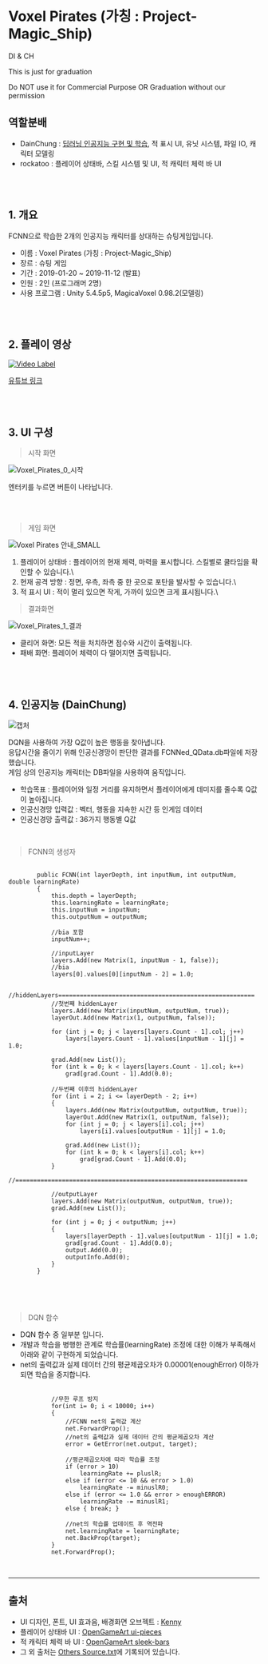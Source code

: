 # Voxel Pirates (가칭 : Project-Magic_Ship)
DI &amp; CH

This is just for graduation

Do NOT use it for Commercial Purpose OR Graduation without our permission

## 역할분배

 - DainChung : [딥러닝 인공지능 구현 및 학습](https://github.com/DainChung/Project-Magic_Ship/blob/master/README.md#4-%EC%9D%B8%EA%B3%B5%EC%A7%80%EB%8A%A5-dainchung), 적 표시 UI, 유닛 시스템, 파일 IO, 캐릭터 모델링
 - rockatoo : 플레이어 상태바, 스킬 시스템 및 UI, 적 캐릭터 체력 바 UI

<br/><br/>

## 1. 개요

FCNN으로 학습한 2개의 인공지능 캐릭터를 상대하는 슈팅게임입니다.


 - 이름 : Voxel Pirates (가칭 : Project-Magic_Ship)
 - 장르 : 슈팅 게임
 - 기간 : 2019-01-20 ~ 2019-11-12 (발표)
 - 인원 : 2인 (프로그래머 2명)
 - 사용 프로그램 : Unity 5.4.5p5, MagicaVoxel 0.98.2(모델링)

<br/><br/>

## 2. 플레이 영상

[![Video Label](http://img.youtube.com/vi/PUOweO88Ll4/0.jpg)](https://youtu.be/PUOweO88Ll4)

[유튜브 링크](https://youtu.be/PUOweO88Ll4)

<br/><br/>

## 3. UI 구성

> 시작 화면

![Voxel_Pirates_0_시작](https://user-images.githubusercontent.com/11573611/101238784-d7df8600-3725-11eb-862d-725f5891acd4.png)

엔터키를 누르면 버튼이 나타납니다.

<br/><br/>

> 게임 화면

![Voxel Pirates 안내_SMALL](https://user-images.githubusercontent.com/11573611/100620273-920b7200-3361-11eb-8c00-f07a3b8fa76e.png)

 1) 플레이어 상태바 : 플레이어의 현재 체력, 마력을 표시합니다. 스킬별로 쿨타임을 확인할 수 있습니다.\
 2) 현재 공격 방향 : 정면, 우측, 좌측 중 한 곳으로 포탄을 발사할 수 있습니다.\
 3) 적 표시 UI : 적이 멀리 있으면 작게, 가까이 있으면 크게 표시됩니다.\
 
> 결과화면

![Voxel_Pirates_1_결과](https://user-images.githubusercontent.com/11573611/101238786-d910b300-3725-11eb-8653-fc1fa47ef0c8.png)


 - 클리어 화면: 모든 적을 처치하면 점수와 시간이 출력됩니다.
 - 패배 화면: 플레이어 체력이 다 떨어지면 출력됩니다.

<br/><br/>

## 4. 인공지능 (DainChung)

![캡처](https://user-images.githubusercontent.com/11573611/100614192-1a394980-3359-11eb-8826-443dd2cea58d.PNG)

DQN을 사용하여 가장 Q값이 높은 행동을 찾아냅니다.\
응답시간을 줄이기 위해 인공신경망이 판단한 결과를 FCNNed_QData.db파일에 저장했습니다.\
게임 상의 인공지능 캐릭터는 DB파일을 사용하여 움직입니다.
<br/>
 - 학습목표 : 플레이어와 일정 거리를 유지하면서 플레이어에게 데미지를 줄수록 Q값이 높아집니다.
 - 인공신경망 입력값 : 벡터, 행동을 지속한 시간 등 인게임 데이터
 - 인공신경망 출력값 : 36가지 행동별 Q값
 <br/>
 
 > FCNN의 생성자
 <pre>
 <code>
        public FCNN(int layerDepth, int inputNum, int outputNum, double learningRate)
        {
            this.depth = layerDepth;
            this.learningRate = learningRate;
            this.inputNum = inputNum;
            this.outputNum = outputNum;

            //bia 포함
            inputNum++;

            //inputLayer
            layers.Add(new Matrix(1, inputNum - 1, false));
            //bia
            layers[0].values[0][inputNum - 2] = 1.0;

            //hiddenLayers=======================================================
            //첫번째 hiddenLayer
            layers.Add(new Matrix(inputNum, outputNum, true));
            layerOut.Add(new Matrix(1, outputNum, false));

            for (int j = 0; j < layers[layers.Count - 1].col; j++)
                layers[layers.Count - 1].values[inputNum - 1][j] = 1.0;

            grad.Add(new List<double>());
            for (int k = 0; k < layers[layers.Count - 1].col; k++)
                grad[grad.Count - 1].Add(0.0);

            //두번째 이후의 hiddenLayer
            for (int i = 2; i <= layerDepth - 2; i++)
            {
                layers.Add(new Matrix(outputNum, outputNum, true));
                layerOut.Add(new Matrix(1, outputNum, false));
                for (int j = 0; j < layers[i].col; j++)
                    layers[i].values[outputNum - 1][j] = 1.0;
                    
                grad.Add(new List<double>());
                for (int k = 0; k < layers[i].col; k++)
                    grad[grad.Count - 1].Add(0.0);
            }
            //=================================================================

            //outputLayer
            layers.Add(new Matrix(outputNum, outputNum, true));
            grad.Add(new List<double>());

            for (int j = 0; j < outputNum; j++)
            {
                layers[layerDepth - 1].values[outputNum - 1][j] = 1.0;
                grad[grad.Count - 1].Add(0.0);
                output.Add(0.0);
                outputInfo.Add(0);
            }
        }
 </code>
 </pre> 
 <br/>
 
 > DQN 함수
 
 - DQN 함수 중 일부분 입니다.
 - 개발과 학습을 병행한 관계로 학습률(learningRate) 조정에 대한 이해가 부족해서 아래와 같이 구현하게 되었습니다.
 - net의 출력값과 실제 데이터 간의 평균제곱오차가 0.00001(enoughError) 이하가 되면 학습을 중지합니다.
 
 <pre>
 <code>        
            //무한 루프 방지
            for(int i= 0; i < 10000; i++)
            {
                //FCNN net의 출력값 계산
                net.ForwardProp();
                //net의 출력값과 실제 데이터 간의 평균제곱오차 계산
                error = GetError(net.output, target);

                //평균제곱오차에 따라 학습률 조정
                if (error > 10)
                    learningRate += pluslR;
                else if (error <= 10 && error > 1.0)
                    learningRate -= minuslR0;
                else if (error <= 1.0 && error > enoughERROR)
                    learningRate -= minuslR1;
                else { break; }
 
                //net의 학습률 업데이트 후 역전파
                net.learningRate = learningRate;
                net.BackProp(target);
            }
            net.ForwardProp();
 </code>
 </pre>

------------------------------------------------------------
## 출처
- UI 디자인, 폰트, UI 효과음, 배경화면 오브젝트 : [Kenny](https://www.kenney.nl/)
- 플레이어 상태바 UI : [OpenGameArt ui-pieces](https://opengameart.org/content/ui-pieces)
- 적 캐릭터 체력 바 UI : [OpenGameArt sleek-bars](https://opengameart.org/content/sleek-bars)
- 그 외 출처는 [Others Source.txt](https://github.com/DainChung/Project-Magic_Ship/blob/master/Others%20Source.txt)에 기록되어 있습니다.
